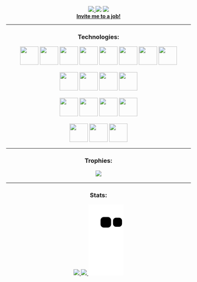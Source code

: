<div align="center">
    <div>
        <a href="https://visitorbadge.io/status?path=https%3A%2F%2Fgithub.com%2Fmarcusvoltolim%2Fmarcusvoltolim" target="_blank">
            <img src="https://api.visitorbadge.io/api/combined?path=https%3A%2F%2Fgithub.com%2Fmarcusvoltolim%2Fmarcusvoltolim&labelColor=%23697689&countColor=%2337d67a&style=plastic"/>
        </a>
        <a href="mailto:marcus.voltolim@gmail.com" target="_blank">
            <img src="https://img.shields.io/badge/Gmail-D14836?style=pastlic&logo=gmail&logoColor=white" target="_blank"></a>
        <a href="https://www.linkedin.com/in/marcusvoltolim" target="_blank">
            <img src="https://img.shields.io/badge/-LinkedIn-%230077B5?style=pastlic&logo=linkedin&logoColor=white" target="_blank">
        </a>
        </br>
        <a href="https://forms.gle/AqqGqfy6iw3cAvkWA" target="_blank"><b>Invite me to a job!</b>
        </a>
    </div>
    <hr>
    <div>
        <h3>Technologies:</h3>
        <img src="https://cdn.jsdelivr.net/gh/devicons/devicon/icons/groovy/groovy-original.svg" width="50" height="50"/>
        <img src="https://cdn.jsdelivr.net/gh/devicons/devicon/icons/java/java-original-wordmark.svg" width="50" height="50"/>
        <img src="https://cdn.jsdelivr.net/gh/devicons/devicon/icons/spring/spring-original-wordmark.svg" width="50" height="50"/>
        <img src="https://cdn.jsdelivr.net/gh/devicons/devicon/icons/grails/grails-plain.svg" width="50" height="50"/>
        <img src="https://cdn.jsdelivr.net/gh/devicons/devicon/icons/amazonwebservices/amazonwebservices-plain-wordmark.svg" width="50" height="50"/>
        <img src="https://cdn.jsdelivr.net/gh/devicons/devicon/icons/terraform/terraform-original-wordmark.svg" width="50" height="50"/>
        <img src="https://cdn.jsdelivr.net/gh/devicons/devicon/icons/gradle/gradle-original-wordmark.svg" width="50" height="50"/>
        <img src="https://cdn.jsdelivr.net/gh/devicons/devicon/icons/intellij/intellij-original.svg" width="50" height="50"/>
    </div>
    <br>
    <div>
        <img src="https://cdn.jsdelivr.net/gh/devicons/devicon/icons/postgresql/postgresql-plain-wordmark.svg" width="50" height="50"/>
        <img src="https://cdn.jsdelivr.net/gh/devicons/devicon/icons/mysql/mysql-original.svg" width="50" height="50"/>
        <img src="https://cdn.jsdelivr.net/gh/devicons/devicon/icons/oracle/oracle-original.svg" width="50" height="50"/>
        <img src="https://cdn.jsdelivr.net/gh/devicons/devicon/icons/microsoftsqlserver/microsoftsqlserver-plain-wordmark.svg" width="50" height="50"/>
    </div>
    <br>
    <div>
        <img src="https://cdn.jsdelivr.net/gh/devicons/devicon/icons/git/git-plain-wordmark.svg" width="50" height="50"/>
        <img src="https://cdn.jsdelivr.net/gh/devicons/devicon/icons/github/github-original-wordmark.svg" width="50" height="50"/>
        <img src="https://cdn.jsdelivr.net/gh/devicons/devicon/icons/gitlab/gitlab-original-wordmark.svg" width="50" height="50"/>
        <img src="https://cdn.jsdelivr.net/gh/devicons/devicon/icons/jira/jira-original-wordmark.svg" width="50" height="50"/>
    </div>
    <br>
    <div>
        <img src="https://cdn.jsdelivr.net/gh/devicons/devicon/icons/jenkins/jenkins-original.svg" width="50" height="50"/>
        <img src="https://cdn.jsdelivr.net/gh/devicons/devicon/icons/docker/docker-original-wordmark.svg" width="50" height="50"/>
        <img src="https://cdn.jsdelivr.net/gh/devicons/devicon/icons/kubernetes/kubernetes-plain-wordmark.svg" width="50" height="50"/>
    </div>
    <hr>
    <div>
        <h3>Trophies:</h3>
        <img src="https://github-profile-trophy.vercel.app/?username=marcusvoltolim&column=3&margin-h=5&margin-w=5&theme=monokai"/>
    </div>
    <hr>
    <div>
        <h3>Stats:</h3>
        <a href="https://github.com/marcusvoltolim">
            <img height="180em" src="https://github-readme-stats.vercel.app/api?username=marcusvoltolim&theme=flag-india&show_icons=true&include_all_commits=true&count_private=true"/>
            <img height="180em" src="https://github-readme-stats.vercel.app/api/top-langs/?username=marcusvoltolim&theme=flag-india"/>
        </a>
        <img src="https://github.com/marcusvoltolim/marcusvoltolim/blob/output/github-contribution-grid-snake.svg"/>
    </div>
</div>
